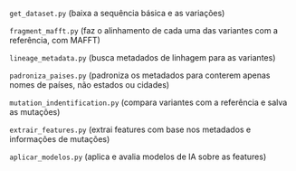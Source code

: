 ```get_dataset.py``` (baixa a sequência básica e as variações)

```fragment_mafft.py``` (faz o alinhamento de cada uma das variantes com a referência, com MAFFT)

```lineage_metadata.py``` (busca metadados de linhagem para as variantes)

```padroniza_paises.py``` (padroniza os metadados para conterem apenas nomes de países, não estados ou cidades)

```mutation_indentification.py``` (compara variantes com a referência e salva as mutações)

```extrair_features.py``` (extrai features com base nos metadados e informações de mutações)

```aplicar_modelos.py``` (aplica e avalia modelos de IA sobre as features)

